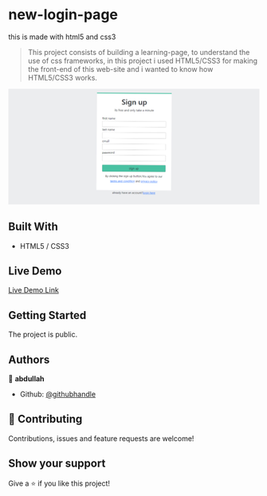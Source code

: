 # new-login-page
this is made with html5 and css3
> This project consists of building a learning-page, to understand the use of css frameworks, in this project i used HTML5/CSS3 for making the front-end of this web-site and i wanted to know how HTML5/CSS3 works.

![Alt text](https://github.com/abdullah-FullStackDev/new-login-page/blob/main/ss%20(8).png)

## Built With

- HTML5 / CSS3

## Live Demo

[Live Demo Link](https://abdullah-fullstackdev.github.io/product-landing/)

## Getting Started

The project is public.

## Authors

👤 **abdullah**

- Github: [@githubhandle](https://github.com/abdullah-FullStackDev)


## 🤝 Contributing

Contributions, issues and feature requests are welcome!

## Show your support

Give a ⭐️ if you like this project!

